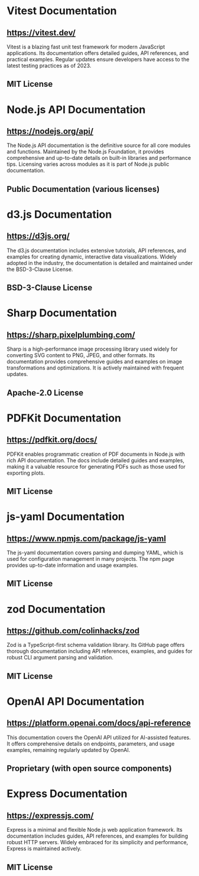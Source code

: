 # Vitest Documentation
## https://vitest.dev/
Vitest is a blazing fast unit test framework for modern JavaScript applications. Its documentation offers detailed guides, API references, and practical examples. Regular updates ensure developers have access to the latest testing practices as of 2023.
## MIT License

# Node.js API Documentation
## https://nodejs.org/api/
The Node.js API documentation is the definitive source for all core modules and functions. Maintained by the Node.js Foundation, it provides comprehensive and up-to-date details on built-in libraries and performance tips. Licensing varies across modules as it is part of Node.js public documentation.
## Public Documentation (various licenses)

# d3.js Documentation
## https://d3js.org/
The d3.js documentation includes extensive tutorials, API references, and examples for creating dynamic, interactive data visualizations. Widely adopted in the industry, the documentation is detailed and maintained under the BSD-3-Clause License.
## BSD-3-Clause License

# Sharp Documentation
## https://sharp.pixelplumbing.com/
Sharp is a high-performance image processing library used widely for converting SVG content to PNG, JPEG, and other formats. Its documentation provides comprehensive guides and examples on image transformations and optimizations. It is actively maintained with frequent updates.
## Apache-2.0 License

# PDFKit Documentation
## https://pdfkit.org/docs/
PDFKit enables programmatic creation of PDF documents in Node.js with rich API documentation. The docs include detailed guides and examples, making it a valuable resource for generating PDFs such as those used for exporting plots.
## MIT License

# js-yaml Documentation
## https://www.npmjs.com/package/js-yaml
The js-yaml documentation covers parsing and dumping YAML, which is used for configuration management in many projects. The npm page provides up-to-date information and usage examples.
## MIT License

# zod Documentation
## https://github.com/colinhacks/zod
Zod is a TypeScript-first schema validation library. Its GitHub page offers thorough documentation including API references, examples, and guides for robust CLI argument parsing and validation.
## MIT License

# OpenAI API Documentation
## https://platform.openai.com/docs/api-reference
This documentation covers the OpenAI API utilized for AI-assisted features. It offers comprehensive details on endpoints, parameters, and usage examples, remaining regularly updated by OpenAI.
## Proprietary (with open source components)

# Express Documentation
## https://expressjs.com/
Express is a minimal and flexible Node.js web application framework. Its documentation includes guides, API references, and examples for building robust HTTP servers. Widely embraced for its simplicity and performance, Express is maintained actively.
## MIT License